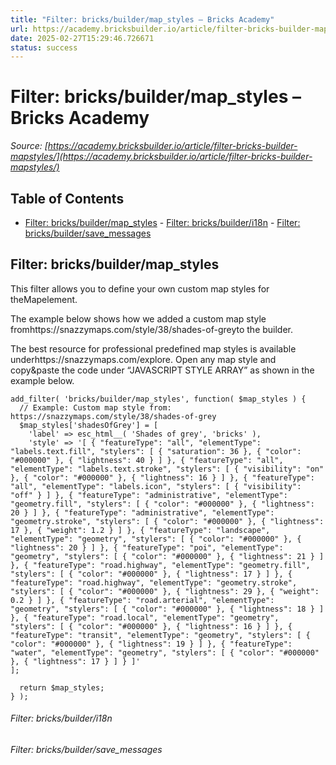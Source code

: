 ```yaml
---
title: "Filter: bricks/builder/map_styles – Bricks Academy"
url: https://academy.bricksbuilder.io/article/filter-bricks-builder-mapstyles/
date: 2025-02-27T15:29:46.726671
status: success
---
```


# Filter: bricks/builder/map_styles – Bricks Academy

*Source: [https://academy.bricksbuilder.io/article/filter-bricks-builder-mapstyles/](https://academy.bricksbuilder.io/article/filter-bricks-builder-mapstyles/)*

## Table of Contents

- [Filter: bricks/builder/map_styles](#filter-bricksbuildermapstyles)
        - [Filter: bricks/builder/i18n](#filter-bricksbuilderi18n)
        - [Filter: bricks/builder/save_messages](#filter-bricksbuildersavemessages)

## Filter: bricks/builder/map_styles

This filter allows you to define your own custom map styles for theMapelement.

The example below shows how we added a custom map style fromhttps://snazzymaps.com/style/38/shades-of-greyto the builder.

The best resource for professional predefined map styles is available underhttps://snazzymaps.com/explore. Open any map style and copy&paste the code under “JAVASCRIPT STYLE ARRAY” as shown in the example below.

```
add_filter( 'bricks/builder/map_styles', function( $map_styles ) {
  // Example: Custom map style from: https://snazzymaps.com/style/38/shades-of-grey
  $map_styles['shadesOfGrey'] = [
    'label' => esc_html__( 'Shades of grey', 'bricks' ),
    'style' => '[ { "featureType": "all", "elementType": "labels.text.fill", "stylers": [ { "saturation": 36 }, { "color": "#000000" }, { "lightness": 40 } ] }, { "featureType": "all", "elementType": "labels.text.stroke", "stylers": [ { "visibility": "on" }, { "color": "#000000" }, { "lightness": 16 } ] }, { "featureType": "all", "elementType": "labels.icon", "stylers": [ { "visibility": "off" } ] }, { "featureType": "administrative", "elementType": "geometry.fill", "stylers": [ { "color": "#000000" }, { "lightness": 20 } ] }, { "featureType": "administrative", "elementType": "geometry.stroke", "stylers": [ { "color": "#000000" }, { "lightness": 17 }, { "weight": 1.2 } ] }, { "featureType": "landscape", "elementType": "geometry", "stylers": [ { "color": "#000000" }, { "lightness": 20 } ] }, { "featureType": "poi", "elementType": "geometry", "stylers": [ { "color": "#000000" }, { "lightness": 21 } ] }, { "featureType": "road.highway", "elementType": "geometry.fill", "stylers": [ { "color": "#000000" }, { "lightness": 17 } ] }, { "featureType": "road.highway", "elementType": "geometry.stroke", "stylers": [ { "color": "#000000" }, { "lightness": 29 }, { "weight": 0.2 } ] }, { "featureType": "road.arterial", "elementType": "geometry", "stylers": [ { "color": "#000000" }, { "lightness": 18 } ] }, { "featureType": "road.local", "elementType": "geometry", "stylers": [ { "color": "#000000" }, { "lightness": 16 } ] }, { "featureType": "transit", "elementType": "geometry", "stylers": [ { "color": "#000000" }, { "lightness": 19 } ] }, { "featureType": "water", "elementType": "geometry", "stylers": [ { "color": "#000000" }, { "lightness": 17 } ] } ]'
];

  return $map_styles;
} );
```

###### Filter: bricks/builder/i18n

###### Filter: bricks/builder/save_messages

